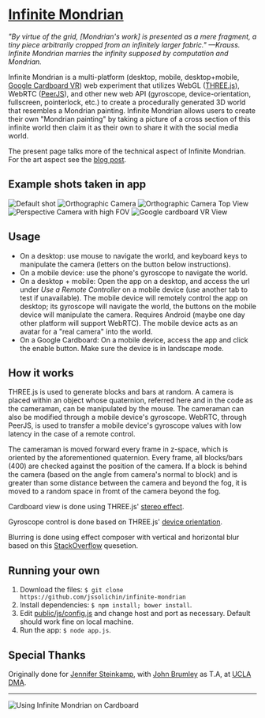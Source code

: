 [Infinite Mondrian](http://infinitemondrian.com)
================================================
*"By virtue of the grid, [Mondrian's work] is presented as a mere fragment, a tiny piece arbitrarily cropped from an infinitely larger fabric." —Krauss. Infinite Mondrian marries the infinity supposed by computation and Mondrian.*

Infinite Mondrian is a multi-platform (desktop, mobile, desktop+mobile, [Google Cardboard VR](https://www.google.com/get/cardboard/)) web experiment that utilizes WebGL ([THREE.js](https://github.com/mrdoob/three.js)), WebRTC ([PeerJS](https://github.com/peers/peerjs)), and other new web API (gyroscope, device-orientation, fullscreen, pointerlock, etc.) to create a procedurally generated 3D world that resembles a Mondrian painting. Infinite Mondrian allows users to create their own "Mondrian painting" by taking a picture of a cross section of this infinite world then claim it as their own to share it with the social media world.

The present page talks more of the technical aspect of Infinite Mondrian. For the art aspect see the [blog post](http://jssolichin.com/infinite-mondrian/).

## Example shots taken in app
![Default shot](http://jssolichin.com/blog/wp-content/uploads/2015/01/6-1024x575.png)
![Orthographic Camera](http://jssolichin.com/blog/wp-content/uploads/2015/01/5-1024x575.png)
![Orthographic Camera Top View](http://jssolichin.com/blog/wp-content/uploads/2015/01/3-1024x575.png)
![Perspective Camera with high FOV](http://jssolichin.com/blog/wp-content/uploads/2015/01/2-1024x575.png)
![Google cardboard VR View](http://jssolichin.com/blog/wp-content/uploads/2015/01/Screenshot-91.png)

## Usage
* On a desktop: use mouse to navigate the world, and keyboard keys to manipulate the camera (letters on the button below instructions).
* On a mobile device: use the phone's gyroscope to navigate the world.
* On a desktop + mobile: Open the app on a desktop, and access the url under *Use a Remote Controller* on a mobile device (use another tab to test if unavailable). The mobile device will remotely control the app on desktop; its gyroscope will navigate the world, the buttons on the mobile device will manipulate the camera. Requires Android (maybe one day other platform will support WebRTC). The mobile device acts as an avatar for a "real camera" into the world.
* On a Google Cardboard: On a mobile device, access the app and click the enable button. Make sure the device is in landscape mode.

## How it works
THREE.js is used to generate blocks and bars at random. A camera is placed within an object whose quaternion, referred here and in the code as the cameraman, can be manipulated by the mouse. The cameraman can also be modified through a mobile device's gyroscope. WebRTC, through PeerJS, is used to transfer a mobile device's gyroscope values with low latency in the case of a remote control.

 The cameraman is moved forward every frame in z-space, which is oriented by the aforementioned quaternion. Every frame, all blocks/bars (400) are checked against the position of the camera. If a block is behind the camera (based on the angle from camera's normal to block) and  is greater than some distance between the camera and beyond the fog, it is moved to a random space in fromt of the camera beyond the fog.

 Cardboard view is done using THREE.js' [stereo effect](http://threejs.org/examples/webgl_effects_stereo.html).

 Gyroscope control is done based on THREE.js' [device orientation](http://threejs.org/examples/#misc_controls_deviceorientation).

 Blurring is done using effect composer with vertical and horizontal blur based on this [StackOverflow](http://stackoverflow.com/questions/15354117/three-js-blur-the-frame-buffer) quesetion.

## Running your own
1. Download the files: `$ git clone https://github.com/jssolichin/infinite-mondrian`
2. Install dependencies: `$ npm install; bower install`.
4. Edit [public/js/config.js](public/js/config.js) and change host and port as necessary. Default should work fine on local machine.
4. Run the app: `$ node app.js`.

## Special Thanks
Originally done for [Jennifer Steinkamp](http://www.jsteinkamp.com/), with [John Brumley](http://johnbrumley.info/) as T.A, at [UCLA DMA](http://dma.ucla.edu/).


---------------------------------------
![Using Infinite Mondrian on Cardboard](http://jssolichin.com/blog/wp-content/uploads/2015/01/peopleInfinite.png)

